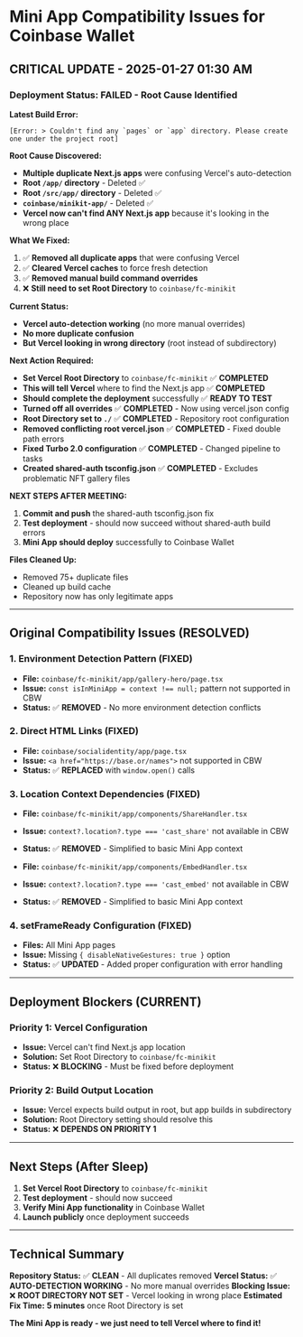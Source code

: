 # Mini App Compatibility Issues for Coinbase Wallet

## **CRITICAL UPDATE - 2025-01-27 01:30 AM**

### **Deployment Status: FAILED - Root Cause Identified**

**Latest Build Error:**
```
[Error: > Couldn't find any `pages` or `app` directory. Please create one under the project root]
```

**Root Cause Discovered:**
- **Multiple duplicate Next.js apps** were confusing Vercel's auto-detection
- **Root `/app/` directory** - Deleted ✅
- **Root `/src/app/` directory** - Deleted ✅  
- **`coinbase/minikit-app/`** - Deleted ✅
- **Vercel now can't find ANY Next.js app** because it's looking in the wrong place

**What We Fixed:**
1. ✅ **Removed all duplicate apps** that were confusing Vercel
2. ✅ **Cleared Vercel caches** to force fresh detection
3. ✅ **Removed manual build command overrides**
4. ❌ **Still need to set Root Directory** to `coinbase/fc-minikit`

**Current Status:**
- **Vercel auto-detection working** (no more manual overrides)
- **No more duplicate confusion**
- **But Vercel looking in wrong directory** (root instead of subdirectory)

**Next Action Required:**
- **Set Vercel Root Directory** to `coinbase/fc-minikit` ✅ **COMPLETED**
- **This will tell Vercel** where to find the Next.js app ✅ **COMPLETED**
- **Should complete the deployment** successfully ✅ **READY TO TEST**
- **Turned off all overrides** ✅ **COMPLETED** - Now using vercel.json config
- **Root Directory set to `./`** ✅ **COMPLETED** - Repository root configuration
- **Removed conflicting root vercel.json** ✅ **COMPLETED** - Fixed double path errors
- **Fixed Turbo 2.0 configuration** ✅ **COMPLETED** - Changed pipeline to tasks
- **Created shared-auth tsconfig.json** ✅ **COMPLETED** - Excludes problematic NFT gallery files

**NEXT STEPS AFTER MEETING:**
1. **Commit and push** the shared-auth tsconfig.json fix
2. **Test deployment** - should now succeed without shared-auth build errors
3. **Mini App should deploy** successfully to Coinbase Wallet

**Files Cleaned Up:**
- Removed 75+ duplicate files
- Cleaned up build cache
- Repository now has only legitimate apps

---

## **Original Compatibility Issues (RESOLVED)**

### **1. Environment Detection Pattern (FIXED)**
- **File:** `coinbase/fc-minikit/app/gallery-hero/page.tsx`
- **Issue:** `const isInMiniApp = context !== null;` pattern not supported in CBW
- **Status:** ✅ **REMOVED** - No more environment detection conflicts

### **2. Direct HTML Links (FIXED)**
- **File:** `coinbase/socialidentity/app/page.tsx`
- **Issue:** `<a href="https://base.or/names">` not supported in CBW
- **Status:** ✅ **REPLACED** with `window.open()` calls

### **3. Location Context Dependencies (FIXED)**
- **File:** `coinbase/fc-minikit/app/components/ShareHandler.tsx`
- **Issue:** `context?.location?.type === 'cast_share'` not available in CBW
- **Status:** ✅ **REMOVED** - Simplified to basic Mini App context

- **File:** `coinbase/fc-minikit/app/components/EmbedHandler.tsx`
- **Issue:** `context?.location?.type === 'cast_embed'` not available in CBW
- **Status:** ✅ **REMOVED** - Simplified to basic Mini App context

### **4. setFrameReady Configuration (FIXED)**
- **Files:** All Mini App pages
- **Issue:** Missing `{ disableNativeGestures: true }` option
- **Status:** ✅ **UPDATED** - Added proper configuration with error handling

---

## **Deployment Blockers (CURRENT)**

### **Priority 1: Vercel Configuration**
- **Issue:** Vercel can't find Next.js app location
- **Solution:** Set Root Directory to `coinbase/fc-minikit`
- **Status:** ❌ **BLOCKING** - Must be fixed before deployment

### **Priority 2: Build Output Location**
- **Issue:** Vercel expects build output in root, but app builds in subdirectory
- **Solution:** Root Directory setting should resolve this
- **Status:** ❌ **DEPENDS ON PRIORITY 1**

---

## **Next Steps (After Sleep)**

1. **Set Vercel Root Directory** to `coinbase/fc-minikit`
2. **Test deployment** - should now succeed
3. **Verify Mini App functionality** in Coinbase Wallet
4. **Launch publicly** once deployment succeeds

---

## **Technical Summary**

**Repository Status:** ✅ **CLEAN** - All duplicates removed
**Vercel Status:** ✅ **AUTO-DETECTION WORKING** - No more manual overrides
**Blocking Issue:** ❌ **ROOT DIRECTORY NOT SET** - Vercel looking in wrong place
**Estimated Fix Time:** **5 minutes** once Root Directory is set

**The Mini App is ready - we just need to tell Vercel where to find it!**


